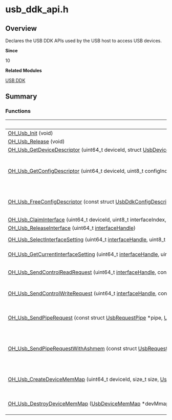 # usb_ddk_api.h


## Overview

Declares the USB DDK APIs used by the USB host to access USB devices.

**Since**

10

**Related Modules**

[USB DDK](_usb_ddk.md)


## Summary


### Functions

| Name| Description|
| -------- | -------- |
| [OH_Usb_Init](_usb_ddk.md#oh_usb_init)&nbsp;(void) | Initializes the DDK.|
| [OH_Usb_Release](_usb_ddk.md#oh_usb_release)&nbsp;(void) | Releases the USB DDK.|
| [OH_Usb_GetDeviceDescriptor](_usb_ddk.md#oh_usb_getdevicedescriptor)&nbsp;(uint64_t&nbsp;deviceId,&nbsp;struct&nbsp;[UsbDeviceDescriptor](_usb_device_descriptor.md)&nbsp;\*desc) | Obtains the device descriptor.|
| [OH_Usb_GetConfigDescriptor](_usb_ddk.md#oh_usb_getconfigdescriptor)&nbsp;(uint64_t&nbsp;deviceId,&nbsp;uint8_t&nbsp;configIndex,&nbsp;struct&nbsp;[UsbDdkConfigDescriptor](_usb_ddk_config_descriptor.md)&nbsp;\*\*const&nbsp;config) | Obtains the configuration descriptor. To avoid memory leakage, use [OH_Usb_FreeConfigDescriptor()](_usb_ddk.md#oh_usb_freeconfigdescriptor) to release a descriptor after use.|
| [OH_Usb_FreeConfigDescriptor](_usb_ddk.md#oh_usb_freeconfigdescriptor)&nbsp;(const&nbsp;struct&nbsp;[UsbDdkConfigDescriptor](_usb_ddk_config_descriptor.md)&nbsp;\*const&nbsp;config) | Releases the configuration descriptor. To avoid memory leakage, release a descriptor after use.|
| [OH_Usb_ClaimInterface](_usb_ddk.md#oh_usb_claiminterface)&nbsp;(uint64_t&nbsp;deviceId,&nbsp;uint8_t&nbsp;interfaceIndex,&nbsp;uint64_t&nbsp;\*[interfaceHandle](usb__ddk__types_8h.md#interfacehandle)) | Declares a USB interface.|
| [OH_Usb_ReleaseInterface](_usb_ddk.md#oh_usb_releaseinterface)&nbsp;(uint64_t&nbsp;[interfaceHandle](usb__ddk__types_8h.md#interfacehandle)) | Releases a USB interface.|
| [OH_Usb_SelectInterfaceSetting](_usb_ddk.md#oh_usb_selectinterfacesetting)&nbsp;(uint64_t&nbsp;[interfaceHandle](usb__ddk__types_8h.md#interfacehandle),&nbsp;uint8_t&nbsp;settingIndex) | Activates the alternate setting of a USB interface.|
| [OH_Usb_GetCurrentInterfaceSetting](_usb_ddk.md#oh_usb_getcurrentinterfacesetting)&nbsp;(uint64_t&nbsp;[interfaceHandle](usb__ddk__types_8h.md#interfacehandle),&nbsp;uint8_t&nbsp;\*settingIndex) | Obtains the activated alternate setting of a USB interface.|
| [OH_Usb_SendControlReadRequest](_usb_ddk.md#oh_usb_sendcontrolreadrequest)&nbsp;(uint64_t&nbsp;[interfaceHandle](usb__ddk__types_8h.md#interfacehandle),&nbsp;const&nbsp;struct&nbsp;[UsbControlRequestSetup](_usb_control_request_setup.md)&nbsp;\*setup,&nbsp;uint32_t&nbsp;[timeout](usb__ddk__types_8h.md#timeout),&nbsp;uint8_t&nbsp;\*data,&nbsp;uint32_t&nbsp;\*dataLen) | Sends a control read transfer request. This API works in a synchronous manner.|
| [OH_Usb_SendControlWriteRequest](_usb_ddk.md#oh_usb_sendcontrolwriterequest)&nbsp;(uint64_t&nbsp;[interfaceHandle](usb__ddk__types_8h.md#interfacehandle),&nbsp;const&nbsp;struct&nbsp;[UsbControlRequestSetup](_usb_control_request_setup.md)&nbsp;\*setup,&nbsp;uint32_t&nbsp;[timeout](usb__ddk__types_8h.md#timeout),&nbsp;const&nbsp;uint8_t&nbsp;\*data,&nbsp;uint32_t&nbsp;dataLen) | Sends a control write transfer request. This API works in a synchronous manner.|
| [OH_Usb_SendPipeRequest](_usb_ddk.md#oh_usb_sendpiperequest)&nbsp;(const&nbsp;struct&nbsp;[UsbRequestPipe](_usb_request_pipe.md)&nbsp;\*pipe,&nbsp;[UsbDeviceMemMap](_usb_device_mem_map.md)&nbsp;\*devMmap) | Sends a pipe request. This API works in a synchronous manner. It applies to interrupt transfer and bulk transfer.|
| [OH_Usb_SendPipeRequestWithAshmem](_usb_ddk.md#oh_usb_sendpiperequestwithashmem)&nbsp;(const&nbsp;struct&nbsp;[UsbRequestPipe](_usb_request_pipe.md)&nbsp;\*pipe,&nbsp;[DDK_Ashmem](_ddk_ashmem.md)&nbsp;\*ashmem) | Sends a pipe request for the shared memory. This API returns the result synchronously. It applies to interrupt transfer and bulk transfer.|
| [OH_Usb_CreateDeviceMemMap](_usb_ddk.md#oh_usb_createdevicememmap)&nbsp;(uint64_t&nbsp;deviceId,&nbsp;size_t&nbsp;size,&nbsp;[UsbDeviceMemMap](_usb_device_mem_map.md)&nbsp;\*\*devMmap) | Creates a buffer. To avoid memory leakage, use [OH_Usb_DestroyDeviceMemMap()](_usb_ddk.md#oh_usb_destroydevicememmap) to destroy a buffer after use.|
| [OH_Usb_DestroyDeviceMemMap](_usb_ddk.md#oh_usb_destroydevicememmap)&nbsp;([UsbDeviceMemMap](_usb_device_mem_map.md)&nbsp;\*devMmap) | Destroys a buffer. To avoid resource leakage, destroy a buffer in time after use.|
